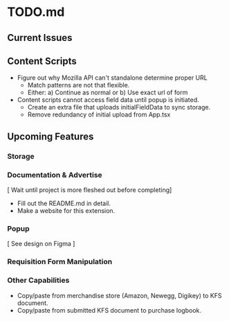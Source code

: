 # **TODO.md**

## **Current Issues**

## Content Scripts
- Figure out why Mozilla API can't standalone determine proper URL
  - Match patterns are not that flexible.
  - Either: a) Continue as normal or b) Use exact url of form
- Content scripts cannot access field data until popup is initiated.
  - Create an extra file that uploads initialFieldData to sync storage.
  - Remove redundancy of initial upload from App.tsx

## **Upcoming Features**

### Storage

### Documentation & Advertise

[ Wait until project is more fleshed out before completing]
- Fill out the README.md in detail.
- Make a website for this extension.


### Popup

[ See design on Figma ]

### Requisition Form Manipulation

### Other Capabilities

- Copy/paste from merchandise store (Amazon, Newegg, Digikey) to KFS document.
- Copy/paste from submitted KFS document to purchase logbook.


